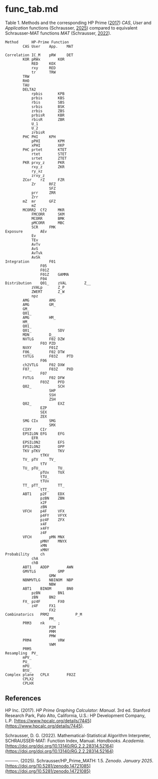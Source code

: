 # func_tab.md

Table 1. Methods and the corresponding HP Prime ([2017](https://www.hpcalc.org/details/7445)) *CAS*, *User* and *Application* functions (Schrausser, [2025](https://doi.org/10.5281/zenodo.14721085)) compared to equivalent Schrausser-MAT functions *MAT* (Schrausser, [2022](https://doi.org/doi.org/10.13140/RG.2.2.28314.52164)).			
~~~
Method		HP-Prime Function			
		CAS	User	App.	MAT

Correlation	IC_M	pRW		DET
		KOR	pRWx		KOR
			RED		KOX
			rxy		RED
			tr		TRW
		TRW		
		RHO			
		TAU			
		DELTA2			
			rpbis		KPB
			prbis		KBS
			rbis		SBS
			srbis		BSK
			zrbis		ZBS
			prbisR		KBR
			rbisR		ZBR
			U_1		
			U_2		
			zrbisR		
		PHC	PHI		KPH
			pPHI		KPM
			xPHI		XKP
		PHC	prtet		KTET
			rtet		STET
			srtet		ZTET
		PKR	prxy_z		PKR
			rxy_z		ZKR
			ry_xz		
			zrxy_z		
		ZCor	rZ		FZR
			Zr		RFZ
					SFZ
			prr		ZRR
			Zrr		
		mZ	mr		GFZ
			mZ		
		MCORR2	Cf2		MKR
			FMCORR		SKM
			MCORR		BMK
			pMCORR		MBC
			SCR		FMK
Exposure		AEv		
			Ev		
			TEv		
			AvTv		
			AvS		
			AvTvk		
			AvSk		
Integration			F01	
				F05	
				F01Z	
				F01Z	GAMMA
				F04	
Distribution	Q01_	zVAL		Z__
			zVALp		Z_P
			ZWERT		Z_W
			npz		
		AMG			AMG
		AMG			GM_
		GM_			
		Q01_			
		AMG			HM_
		HM_			
		Q01_			
		Q01_			SDV
		MDN			D__
		NVTLG		F02	DZW
				F03	PZD
		NVXY		F01Z	
		F06_		F02	DTW
		tVTLG		F03Z	PTD
				F06	
		ch2VTLG		F02	DXW
		F07_		F03Z	PXD
				F07	
		FVTLG		F02	DFW
				F03Z	PFD
		Q02_			SCH
					SHP
					SSH
					ZSH
		Q02_			EXZ
				EZP
				SEX
				ZEX
		SMG	CIx		SMG
					SMX
		CIXY	CIr		
		EPSILON	EFG		EFG
			EFR		
		EPSILON2		EFS
		EPSILON2		OPP
		TKV	pTKV		TKV
				tTKV		
		TV_	pTV		TV_
				tTV		
		TU_	pTU_		TU_
				pTUx	TUX
				tTU_		
				tTUx		
		TT_	pTT_		TT_
				tTT_		
		ABT1	p2F		EDX
				pzBN	ZBN
				x2F		
				zBN		
		VFCH	p4F		VFX
				p4FY	VFYX
				pz4F	ZFX
				x4F		
				x4FY		
				z4F		
		VFCH		pMN	MNX
				pMNY	MNYX
				xMN		
				xMNY		
Probability		ch		
			chA		
			chB		
		ABT1	ADDP		AWN
		GMVTLG			GMP
					GMW
		NBNMVTLG	NBINOM	NBP
					NBW
		ABT1	BINOM		BN0
			pzBN		BN1
			zBN		BN2
		FX_	pz4F		FX0
			z4F		FX1
					FX2
Combinatorics	PRM2			P_M
					PM_
		PRM3	nk		;
					P2M
					PMM
					PMW
		PRM4			VRW
					VWM
		PRM5			
Resampling	PV_			
		mPV_			
		PU_			
		mPU_			
		BtU_			
Complex plane	CPLX		F02Z	
		CPLX2			
		CPLHX			
~~~

## References

HP Inc. (2017). *HP Prime Graphing Calculator: Manual*. 3rd ed. Stanford Research Park, Palo Alto, California, U.S.: HP Development Company, L.P. [https://www.hpcalc.org/details/7445](https://www.hpcalc.org/details/7445).

Schrausser, D. G. (2022). Mathematical-Statistical Algorithm Interpreter, SCHRAUSSER-MAT: Function Index, Manual. *Handbooks. Academia*. [https://doi.org/doi.org/10.13140/RG.2.2.28314.52164](https://doi.org/doi.org/10.13140/RG.2.2.28314.52164)

———. (2025). Schrausser/HP_Prime_MATH: 1.5. *Zenodo. January 2025*. [https://doi.org/10.5281/zenodo.14721085](https://doi.org/10.5281/zenodo.14721085)
